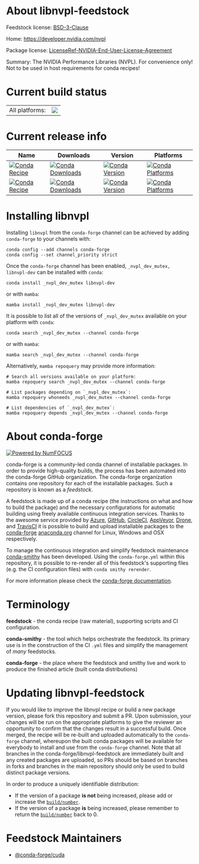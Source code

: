 About libnvpl-feedstock
=======================

Feedstock license: [BSD-3-Clause](https://github.com/conda-forge/libnvpl-feedstock/blob/main/LICENSE.txt)

Home: https://developer.nvidia.com/nvpl

Package license: [LicenseRef-NVIDIA-End-User-License-Agreement](https://docs.nvidia.com/nvpl/license.html)

Summary: The NVIDIA Performance Libraries (NVPL). For convenience only! Not to be used in host requirements for conda recipes!

Current build status
====================


<table><tr><td>All platforms:</td>
    <td>
      <a href="https://dev.azure.com/conda-forge/feedstock-builds/_build/latest?definitionId=23604&branchName=main">
        <img src="https://dev.azure.com/conda-forge/feedstock-builds/_apis/build/status/libnvpl-feedstock?branchName=main">
      </a>
    </td>
  </tr>
</table>

Current release info
====================

| Name | Downloads | Version | Platforms |
| --- | --- | --- | --- |
| [![Conda Recipe](https://img.shields.io/badge/recipe-_nvpl_dev_mutex-green.svg)](https://anaconda.org/conda-forge/_nvpl_dev_mutex) | [![Conda Downloads](https://img.shields.io/conda/dn/conda-forge/_nvpl_dev_mutex.svg)](https://anaconda.org/conda-forge/_nvpl_dev_mutex) | [![Conda Version](https://img.shields.io/conda/vn/conda-forge/_nvpl_dev_mutex.svg)](https://anaconda.org/conda-forge/_nvpl_dev_mutex) | [![Conda Platforms](https://img.shields.io/conda/pn/conda-forge/_nvpl_dev_mutex.svg)](https://anaconda.org/conda-forge/_nvpl_dev_mutex) |
| [![Conda Recipe](https://img.shields.io/badge/recipe-libnvpl--dev-green.svg)](https://anaconda.org/conda-forge/libnvpl-dev) | [![Conda Downloads](https://img.shields.io/conda/dn/conda-forge/libnvpl-dev.svg)](https://anaconda.org/conda-forge/libnvpl-dev) | [![Conda Version](https://img.shields.io/conda/vn/conda-forge/libnvpl-dev.svg)](https://anaconda.org/conda-forge/libnvpl-dev) | [![Conda Platforms](https://img.shields.io/conda/pn/conda-forge/libnvpl-dev.svg)](https://anaconda.org/conda-forge/libnvpl-dev) |

Installing libnvpl
==================

Installing `libnvpl` from the `conda-forge` channel can be achieved by adding `conda-forge` to your channels with:

```
conda config --add channels conda-forge
conda config --set channel_priority strict
```

Once the `conda-forge` channel has been enabled, `_nvpl_dev_mutex, libnvpl-dev` can be installed with `conda`:

```
conda install _nvpl_dev_mutex libnvpl-dev
```

or with `mamba`:

```
mamba install _nvpl_dev_mutex libnvpl-dev
```

It is possible to list all of the versions of `_nvpl_dev_mutex` available on your platform with `conda`:

```
conda search _nvpl_dev_mutex --channel conda-forge
```

or with `mamba`:

```
mamba search _nvpl_dev_mutex --channel conda-forge
```

Alternatively, `mamba repoquery` may provide more information:

```
# Search all versions available on your platform:
mamba repoquery search _nvpl_dev_mutex --channel conda-forge

# List packages depending on `_nvpl_dev_mutex`:
mamba repoquery whoneeds _nvpl_dev_mutex --channel conda-forge

# List dependencies of `_nvpl_dev_mutex`:
mamba repoquery depends _nvpl_dev_mutex --channel conda-forge
```


About conda-forge
=================

[![Powered by
NumFOCUS](https://img.shields.io/badge/powered%20by-NumFOCUS-orange.svg?style=flat&colorA=E1523D&colorB=007D8A)](https://numfocus.org)

conda-forge is a community-led conda channel of installable packages.
In order to provide high-quality builds, the process has been automated into the
conda-forge GitHub organization. The conda-forge organization contains one repository
for each of the installable packages. Such a repository is known as a *feedstock*.

A feedstock is made up of a conda recipe (the instructions on what and how to build
the package) and the necessary configurations for automatic building using freely
available continuous integration services. Thanks to the awesome service provided by
[Azure](https://azure.microsoft.com/en-us/services/devops/), [GitHub](https://github.com/),
[CircleCI](https://circleci.com/), [AppVeyor](https://www.appveyor.com/),
[Drone](https://cloud.drone.io/welcome), and [TravisCI](https://travis-ci.com/)
it is possible to build and upload installable packages to the
[conda-forge](https://anaconda.org/conda-forge) [anaconda.org](https://anaconda.org/)
channel for Linux, Windows and OSX respectively.

To manage the continuous integration and simplify feedstock maintenance
[conda-smithy](https://github.com/conda-forge/conda-smithy) has been developed.
Using the ``conda-forge.yml`` within this repository, it is possible to re-render all of
this feedstock's supporting files (e.g. the CI configuration files) with ``conda smithy rerender``.

For more information please check the [conda-forge documentation](https://conda-forge.org/docs/).

Terminology
===========

**feedstock** - the conda recipe (raw material), supporting scripts and CI configuration.

**conda-smithy** - the tool which helps orchestrate the feedstock.
                   Its primary use is in the construction of the CI ``.yml`` files
                   and simplify the management of *many* feedstocks.

**conda-forge** - the place where the feedstock and smithy live and work to
                  produce the finished article (built conda distributions)


Updating libnvpl-feedstock
==========================

If you would like to improve the libnvpl recipe or build a new
package version, please fork this repository and submit a PR. Upon submission,
your changes will be run on the appropriate platforms to give the reviewer an
opportunity to confirm that the changes result in a successful build. Once
merged, the recipe will be re-built and uploaded automatically to the
`conda-forge` channel, whereupon the built conda packages will be available for
everybody to install and use from the `conda-forge` channel.
Note that all branches in the conda-forge/libnvpl-feedstock are
immediately built and any created packages are uploaded, so PRs should be based
on branches in forks and branches in the main repository should only be used to
build distinct package versions.

In order to produce a uniquely identifiable distribution:
 * If the version of a package **is not** being increased, please add or increase
   the [``build/number``](https://docs.conda.io/projects/conda-build/en/latest/resources/define-metadata.html#build-number-and-string).
 * If the version of a package **is** being increased, please remember to return
   the [``build/number``](https://docs.conda.io/projects/conda-build/en/latest/resources/define-metadata.html#build-number-and-string)
   back to 0.

Feedstock Maintainers
=====================

* [@conda-forge/cuda](https://github.com/orgs/conda-forge/teams/cuda/)

